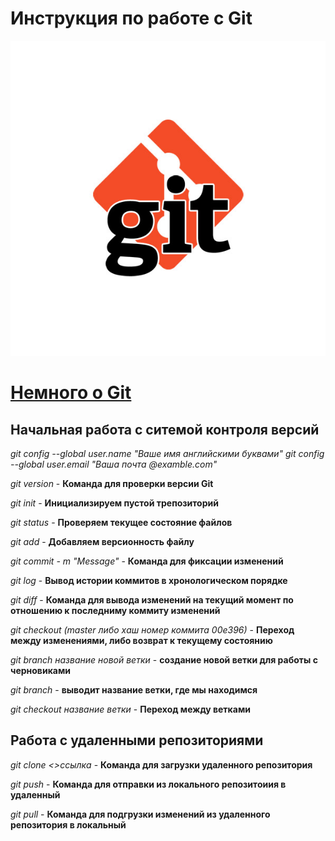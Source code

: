 # Инструкция по работе с Git

![Git](git.png)

# [Немного о Git](https://ru.wikipedia.org/wiki/Git)


## Начальная работа с ситемой контроля версий

*git config --global user.name "Ваше имя английскими буквами"*
*git config --global user.email "Ваша почта @examble.com"*


*git version* - **Команда для проверки версии Git**

*git init*  - __Инициализируем пустой трепозиторий__

*git status* - **Проверяем текущее состояние файлов**

*git add* - **Добавляем версионность файлу**

*git commit - m "Message"* - __Команда для фиксации изменений__

*git log* - __Вывод истории коммитов в хронологическом порядке__

*git diff* - __Команда для вывода изменений на текущий момент по отношению к последниму коммиту изменений__

*git checkout (master либо хаш номер коммита 00e396)* - **Переход между изменениями, либо возврат к текущему состоянию**

*git branch название новой ветки* - __создание новой ветки для работы с черновиками__

*git branch* - __выводит название ветки, где мы находимся__

*git checkout  название ветки* - **Переход между ветками** 

## Работа с удаленными репозиториями

*git clone <>ссылка* - **Команда для загрузки удаленного репозитория**

*git push* - **Команда для отправки из локального репозитоиия в удаленный**

*git pull* - **Команда для подгрузки изменений из удаленного репозитория в локальный**
